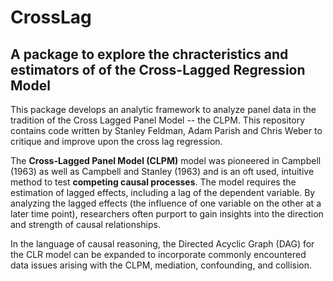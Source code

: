 # CrossLag 
## A package to explore the chracteristics and estimators of of the Cross-Lagged Regression Model

This package develops an analytic framework to analyze panel data in the tradition of the Cross Lagged Panel Model -- the CLPM. This repository contains code written by Stanley Feldman, Adam Parish and Chris Weber to critique and improve upon the cross lag regression.

The **Cross-Lagged Panel Model (CLPM)** model was pioneered in Campbell (1963) as well as Campbell and Stanley (1963) and is an oft used, intuitive method to test **competing causal processes**. The model requires the estimation of lagged effects, including a lag of the dependent variable. By analyzing the lagged effects (the influence of one variable on the other at a later time point), researchers often purport to gain insights into the direction and strength of causal relationships.

In the language of causal reasoning, the Directed Acyclic Graph (DAG) for the CLR model can be expanded to incorporate commonly encountered data issues arising with the CLPM, mediation, confounding, and collision.
